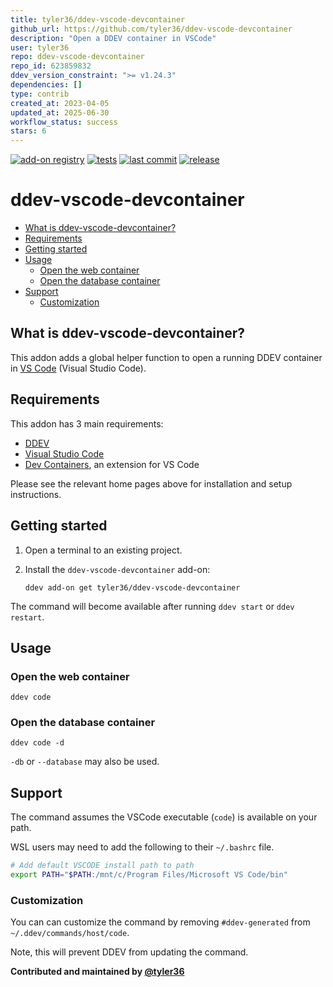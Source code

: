 ```yaml
---
title: tyler36/ddev-vscode-devcontainer
github_url: https://github.com/tyler36/ddev-vscode-devcontainer
description: "Open a DDEV container in VSCode"
user: tyler36
repo: ddev-vscode-devcontainer
repo_id: 623859832
ddev_version_constraint: ">= v1.24.3"
dependencies: []
type: contrib
created_at: 2023-04-05
updated_at: 2025-06-30
workflow_status: success
stars: 6
---
```


[![add-on registry](https://img.shields.io/badge/DDEV-Add--on_Registry-blue)](https://addons.ddev.com)
[![tests](https://github.com/tyler36/ddev-vscode-devcontainer/actions/workflows/tests.yml/badge.svg)](https://github.com/tyler36/ddev-vscode-devcontainer/actions/workflows/tests.yml)
[![last commit](https://img.shields.io/github/last-commit/tyler36/ddev-vscode-devcontainer)](https://github.com/tyler36/ddev-vscode-devcontainer/commits)
[![release](https://img.shields.io/github/v/release/tyler36/ddev-vscode-devcontainer)](https://github.com/tyler36/ddev-vscode-devcontainer/releases/latest)

# ddev-vscode-devcontainer <!-- omit in toc -->

- [What is ddev-vscode-devcontainer?](#what-is-ddev-vscode-devcontainer)
- [Requirements](#requirements)
- [Getting started](#getting-started)
- [Usage](#usage)
  - [Open the web container](#open-the-web-container)
  - [Open the database container](#open-the-database-container)
- [Support](#support)
  - [Customization](#customization)

## What is ddev-vscode-devcontainer?

This addon adds a global helper function to open a running DDEV container in [VS Code](https://code.visualstudio.com/) (Visual Studio Code).

## Requirements

This addon has 3 main requirements:

- [DDEV](https://ddev.readthedocs.io/en/stable/)
- [Visual Studio Code](https://code.visualstudio.com/)
- [Dev Containers](https://marketplace.visualstudio.com/items?itemName=ms-vscode-remote.remote-containers), an extension for VS Code

Please see the relevant home pages above for installation and setup instructions.

## Getting started

1. Open a terminal to an existing project.
1. Install the `ddev-vscode-devcontainer` add-on:

   ```shell
   ddev add-on get tyler36/ddev-vscode-devcontainer
   ```

The command will become available after running `ddev start` or `ddev restart`.

## Usage

### Open the web container

```shell
ddev code
```

### Open the database container

```shell
ddev code -d
```

`-db` or `--database` may also be used.

## Support

The command assumes the VSCode executable (`code`) is available on your path.

WSL users may need to add the following to their `~/.bashrc` file.

   ```bash
   # Add default VSCODE install path to path
   export PATH="$PATH:/mnt/c/Program Files/Microsoft VS Code/bin"
   ```

### Customization

You can can customize the command by removing `#ddev-generated` from `~/.ddev/commands/host/code`.

Note, this will prevent DDEV from updating the command.

**Contributed and maintained by [@tyler36](https://github.com/tyler36)**
